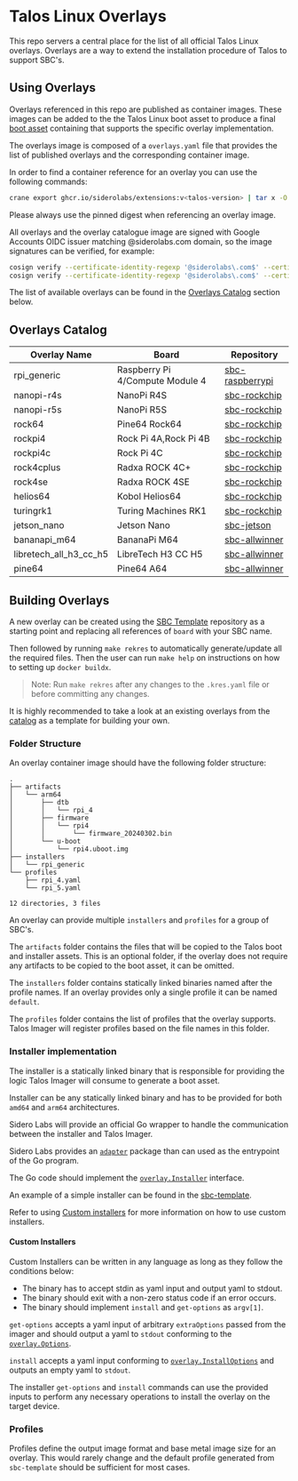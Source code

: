# Talos Linux Overlays

This repo servers a central place for the list of all official Talos Linux overlays.
Overlays are a way to extend the installation procedure of Talos to support SBC's.

## Using Overlays

Overlays referenced in this repo are published as container images.
These images can be added to the the Talos Linux boot asset to produce a final [boot asset](https://www.talos.dev/latest/talos-guides/install/boot-assets/) containing that supports the specific overlay implementation.

The overlays image is composed of a `overlays.yaml` file that provides the list of published overlays and the corresponding container image.

In order to find a container reference for an overlay you can use the following commands:

```bash
crane export ghcr.io/siderolabs/extensions:v<talos-version> | tar x -O overlays.yaml | yq '.overlays[] | select(.name == "<overlay-name>") | .image + "@" + .digest'
```

Please always use the pinned digest when referencing an overlay image.

All overlays and the overlay catalogue image are signed with Google Accounts OIDC issuer matching @siderolabs.com domain, so the image signatures can be verified, for example:

```bash
cosign verify --certificate-identity-regexp '@siderolabs\.com$' --certificate-oidc-issuer https://accounts.google.com ghcr.io/siderolabs/overlays:v1.7.0
cosign verify --certificate-identity-regexp '@siderolabs\.com$' --certificate-oidc-issuer https://accounts.google.com ghcr.io/siderolabs/sbc-raspberry-pi:v0.1.0
```

The list of available overlays can be found in the [Overlays Catalog](#overlays-catalog) section below.

## Overlays Catalog

| Overlay Name           | Board                           | Repository                                                       |
| ---------------------- | ------------------------------- | ---------------------------------------------------------------- |
| rpi_generic            | Raspberry Pi 4/Compute Module 4 | [sbc-raspberrypi](https://github.com/siderolabs/sbc-raspberrypi) |
| nanopi-r4s             | NanoPi R4S                      | [sbc-rockchip](https://github.com/siderolabs/sbc-rockchip)       |
| nanopi-r5s             | NanoPi R5S                      | [sbc-rockchip](https://github.com/siderolabs/sbc-rockchip)       |
| rock64                 | Pine64 Rock64                   | [sbc-rockchip](https://github.com/siderolabs/sbc-rockchip)       |
| rockpi4                | Rock Pi 4A,Rock Pi 4B           | [sbc-rockchip](https://github.com/siderolabs/sbc-rockchip)       |
| rockpi4c               | Rock Pi 4C                      | [sbc-rockchip](https://github.com/siderolabs/sbc-rockchip)       |
| rock4cplus             | Radxa ROCK 4C+                  | [sbc-rockchip](https://github.com/siderolabs/sbc-rockchip)       |
| rock4se                | Radxa ROCK 4SE                  | [sbc-rockchip](https://github.com/siderolabs/sbc-rockchip)       |
| helios64               | Kobol Helios64                  | [sbc-rockchip](https://github.com/siderolabs/sbc-rockchip)       |
| turingrk1              | Turing Machines RK1             | [sbc-rockchip](https://github.com/siderolabs/sbc-rockchip)       |
| jetson_nano            | Jetson Nano                     | [sbc-jetson](https://github.com/siderolabs/sbc-jetson)           |
| bananapi_m64           | BananaPi M64                    | [sbc-allwinner](https://github.com/siderolabs/sbc-allwinner)     |
| libretech_all_h3_cc_h5 | LibreTech H3 CC H5              | [sbc-allwinner](https://github.com/siderolabs/sbc-allwinner)     |
| pine64                 | Pine64 A64                      | [sbc-allwinner](https://github.com/siderolabs/sbc-allwinner)     |

## Building Overlays

A new overlay can be created using the [SBC Template](https://github.com/siderolabs/sbc-template) repository as a starting point and
replacing all references of `board` with  your SBC name.

Then followed by running `make rekres` to automatically generate/update all the required files.
Then the user can run `make help` on instructions on how to setting up `docker buildx`.

> Note: Run `make rekres` after any changes to the `.kres.yaml` file or before committing any changes.

It is highly recommended to take a look at an existing overlays from the [catalog](#overlays-catalog) as a template for building your own.


### Folder Structure

An overlay container image should have the following folder structure:

```text
.
├── artifacts
│   └── arm64
│       ├── dtb
│       │   └── rpi_4
│       ├── firmware
│       │   └── rpi4
│       │       └── firmware_20240302.bin
│       └── u-boot
│           └── rpi4.uboot.img
├── installers
│   └── rpi_generic
└── profiles
    ├── rpi_4.yaml
    └── rpi_5.yaml

12 directories, 3 files
```

An overlay can provide multiple `installers` and `profiles` for a group of SBC's.

The `artifacts` folder contains the files that will be copied to the Talos boot and installer assets.
This is an optional folder, if the overlay does not require any artifacts to be copied to the boot asset, it can be omitted.

The `installers` folder contains statically linked binaries named after the profile names.
If an overlay provides only a single profile it can be named `default`.

The `profiles` folder contains the list of profiles that the overlay supports.
Talos Imager will register profiles based on the file names in this folder.

### Installer implementation

The installer is a statically linked binary that is responsible for providing the logic Talos Imager will consume to generate a boot asset.

Installer can be any statically linked binary and has to be provided for both `amd64` and `arm64` architectures.

Sidero Labs will provide an official Go wrapper to handle the communication between the installer and Talos Imager.

Sidero Labs provides an [`adapter`](https://pkg.go.dev/github.com/siderolabs/talos/pkg/machinery/overlay/adapter#Execute) package than can used as the entrypoint of the Go program.

The Go code should implement the [`overlay.Installer`](https://pkg.go.dev/github.com/siderolabs/talos/pkg/machinery/overlay#Installer) interface.

An example of a simple installer can be found in the [sbc-template](https://github.com/siderolabs/sbc-template/blob/main/installers/board/src/main.go).

Refer to using [Custom installers](#custom-installers) for more information on how to use custom installers.

#### Custom Installers

Custom Installers can be written in any language as long as they follow the conditions below:

* The binary has to accept stdin as yaml input and output yaml to stdout.
* The binary should exit with a non-zero status code if an error occurs.
* The binary should implement `install` and `get-options` as `argv[1]`.

`get-options` accepts a yaml input of arbitrary `extraOptions` passed from the imager and should output a yaml to `stdout` conforming to the [`overlay.Options`](https://pkg.go.dev/github.com/siderolabs/talos/pkg/machinery/overlay#Options).

`install` accepts a yaml input conforming to [`overlay.InstallOptions`](https://pkg.go.dev/github.com/siderolabs/talos/pkg/machinery/overlay#InstallOptions) and outputs an empty yaml to `stdout`.

The installer `get-options` and `install` commands can use the provided inputs to perform any necessary operations to install the overlay on the target device.

### Profiles

Profiles define the output image format and base metal image size for an overlay.
This would rarely change and the default profile generated from `sbc-template` should be sufficient for most cases.
